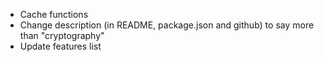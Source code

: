 -   Cache functions
-   Change description (in README, package.json and github) to say more than "cryptography"
-   Update features list
